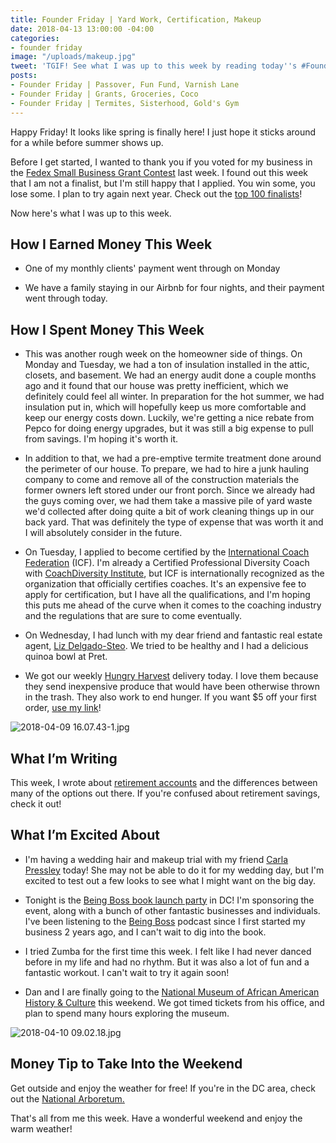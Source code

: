 ```yaml
---
title: Founder Friday | Yard Work, Certification, Makeup
date: 2018-04-13 13:00:00 -04:00
categories:
- founder friday
image: "/uploads/makeup.jpg"
tweet: 'TGIF! See what I was up to this week by reading today''s #FounderFriday post!'
posts:
- Founder Friday | Passover, Fun Fund, Varnish Lane
- Founder Friday | Grants, Groceries, Coco
- Founder Friday | Termites, Sisterhood, Gold's Gym
---
```


Happy Friday! It looks like spring is finally here! I just hope it sticks around for a while before summer shows up. 

Before I get started, I wanted to thank you if you voted for my business in the [Fedex Small Business Grant Contest](https://smallbusinessgrant.fedex.com/#/) last week. I found out this week that I am not a finalist, but I'm still happy that I applied. You win some, you lose some. I plan to try again next year. Check out the [top 100 finalists]( https://smallbusinessgrant.fedex.com/#/gallery/finalists)!

Now here's what I was up to this week. 

## How I Earned Money This Week

* One of my monthly clients' payment went through on Monday

* We have a family staying in our Airbnb for four nights, and their payment went through today.

## How I Spent Money This Week

* This was another rough week on the homeowner side of things. On Monday and Tuesday, we had a ton of insulation installed in the attic, closets, and basement. We had an energy audit done a couple months ago and it found that our house was pretty inefficient, which we definitely could feel all winter. In preparation for the hot summer, we had insulation put in, which will hopefully keep us more comfortable and keep our energy costs down. Luckily, we're getting a nice rebate from Pepco for doing energy upgrades, but it was still a big expense to pull from savings. I'm hoping it's worth it.

* In addition to that, we had a pre-emptive termite treatment done around the perimeter of our house. To prepare, we had to hire a junk hauling company to come and remove all of the construction materials the former owners left stored under our front porch. Since we already had the guys coming over, we had them take a massive pile of yard waste we'd collected after doing quite a bit of work cleaning things up in our back yard. That was definitely the type of expense that was worth it and I will absolutely consider in the future.

* On Tuesday, I applied to become certified by the [International Coach Federation](https://coachfederation.org/) (ICF). I'm already a Certified Professional Diversity Coach with [CoachDiversity Institute](http://coachdiversity.com/), but ICF is internationally recognized as the organization that officially certifies coaches. It's an expensive fee to apply for certification, but I have all the qualifications, and I'm hoping this puts me ahead of the curve when it comes to the coaching industry and the regulations that are sure to come eventually.

* On Wednesday, I had lunch with my dear friend and fantastic real estate agent, [Liz Delgado-Steo](mailto:lizdsrealestate@gmail.com). We tried to be healthy and I had a delicious quinoa bowl at Pret. 

* We got our weekly [Hungry Harvest](https://www.hungryharvest.net/) delivery today. I love them because they send inexpensive produce that would have been otherwise thrown in the trash. They also work to end hunger. If you want $5 off your first order, [use my link](http://hharvest.net/m5didTk)!

![2018-04-09 16.07.43-1.jpg](/uploads/2018-04-09%2016.07.43-1.jpg)

## What I’m Writing

This week, I wrote about [retirement accounts](https://www.maggiegermano.com/blog/whats-the-difference-between-retirement-accounts/) and the differences between many of the options out there. If you're confused about retirement savings, check it out!

## What I’m Excited About

* I'm having a wedding hair and makeup trial with my friend [Carla Pressley](https://www.carlapressley.com/) today! She may not be able to do it for my wedding day, but I'm excited to test out a few looks to see what I might want on the big day. 

* Tonight is the [Being Boss book launch party](https://www.eventbrite.com/e/being-boss-dc-book-launch-party-tickets-43800308903) in DC! I'm sponsoring the event, along with a bunch of other fantastic businesses and individuals. I've been listening to the [Being Boss](https://beingboss.club/) podcast since I first started my business 2 years ago, and I can't wait to dig into the book.

* I tried Zumba for the first time this week. I felt like I had never danced before in my life and had no rhythm. But it was also a lot of fun and a fantastic workout. I can't wait to try it again soon!

* Dan and I are finally going to the [National Museum of African American History & Culture](https://nmaahc.si.edu/) this weekend. We got timed tickets from his office, and plan to spend many hours exploring the museum.

![2018-04-10 09.02.18.jpg](/uploads/2018-04-10%2009.02.18.jpg)

## Money Tip to Take Into the Weekend

Get outside and enjoy the weather for free! If you're in the DC area, check out the [National Arboretum.](https://www.usna.usda.gov/)

That's all from me this week. Have a wonderful weekend and enjoy the warm weather!